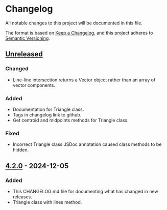 # Changelog

All notable changes to this project will be documented in this file.

The format is based on [Keep a Changelog](https://keepachangelog.com/en/1.1.0/),
and this project adheres to [Semantic Versioning](https://semver.org/spec/v2.0.0.html).

## [Unreleased]

### Changed

- Line-line intersection returns a Vector object rather than an array of vector components.

### Added

- Documentation for Triangle class.
- Tags in changelog link to github.
- Get centroid and midpoints methods for Triangle class.

### Fixed

- Incorrect Triangle class JSDoc annotation caused class methods to be hidden.

## [4.2.0] - 2024-12-05

### Added

- This CHANGELOG.md file for documenting what has changed in new releases.
- Triangle class with lines method.

[Unreleased]: https://github.com/jakebeamish/Penplotting.js/compare/v4.2.0...HEAD
[4.2.0]: https://github.com/jakebeamish/Penplotting.js/compare/v4.1.0...v4.2.0

